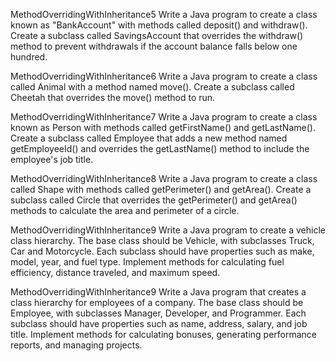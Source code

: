MethodOverridingWithInheritance5
Write a Java program to create a class known as "BankAccount" with methods called deposit() and withdraw(). Create a subclass called SavingsAccount that overrides the withdraw() method to prevent withdrawals if the account balance falls below one hundred.

MethodOverridingWithInheritance6
Write a Java program to create a class called Animal with a method named move(). Create a subclass called Cheetah that overrides the move() method to run.

MethodOverridingWithInheritance7
Write a Java program to create a class known as Person with methods called getFirstName() and getLastName(). Create a subclass called Employee that adds a new method named getEmployeeId() and overrides the getLastName() method to include the employee's job title.

MethodOverridingWithInheritance8
Write a Java program to create a class called Shape with methods called getPerimeter() and getArea(). Create a subclass called Circle that overrides the getPerimeter() and getArea() methods to calculate the area and perimeter of a circle.

MethodOverridingWithInheritance9
Write a Java program to create a vehicle class hierarchy. The base class should be Vehicle, with subclasses Truck, Car and Motorcycle. Each subclass should have properties such as make, model, year, and fuel type. Implement methods for calculating fuel efficiency, distance traveled, and maximum speed.

MethodOverridingWithInheritance9
Write a Java program that creates a class hierarchy for employees of a company. The base class should be Employee, with subclasses Manager, Developer, and  Programmer. Each subclass should have properties such as name, address, salary, and job title. Implement methods for calculating bonuses, generating performance reports, and managing projects.